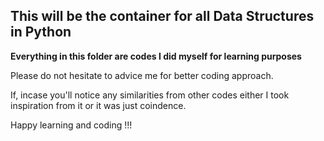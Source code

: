 ## This will be the container for all Data Structures in Python

**Everything in this folder are codes I did myself for learning purposes**

Please do not hesitate to advice me for better coding approach.

If, incase you'll notice any similarities from other codes either I took inspiration from it or it was just coindence.

Happy learning and coding !!!
